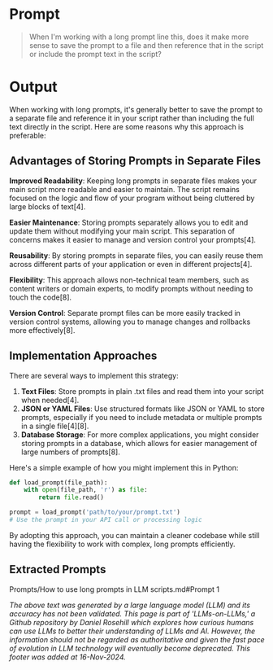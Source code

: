 # Prompt

> When I'm working with a long prompt line this, does it make more sense to save the prompt to a file and then reference that in the script or include the prompt text in the script?

# Output

When working with long prompts, it's generally better to save the prompt to a separate file and reference it in your script rather than including the full text directly in the script. Here are some reasons why this approach is preferable:

## Advantages of Storing Prompts in Separate Files

**Improved Readability**: Keeping long prompts in separate files makes your main script more readable and easier to maintain. The script remains focused on the logic and flow of your program without being cluttered by large blocks of text\[4].

**Easier Maintenance**: Storing prompts separately allows you to edit and update them without modifying your main script. This separation of concerns makes it easier to manage and version control your prompts\[4].

**Reusability**: By storing prompts in separate files, you can easily reuse them across different parts of your application or even in different projects\[4].

**Flexibility**: This approach allows non-technical team members, such as content writers or domain experts, to modify prompts without needing to touch the code\[8].

**Version Control**: Separate prompt files can be more easily tracked in version control systems, allowing you to manage changes and rollbacks more effectively\[8].

## Implementation Approaches

There are several ways to implement this strategy:

1. **Text Files**: Store prompts in plain .txt files and read them into your script when needed\[4].
2. **JSON or YAML Files**: Use structured formats like JSON or YAML to store prompts, especially if you need to include metadata or multiple prompts in a single file\[4]\[8].
3. **Database Storage**: For more complex applications, you might consider storing prompts in a database, which allows for easier management of large numbers of prompts\[8].

Here's a simple example of how you might implement this in Python:

```python
def load_prompt(file_path):
    with open(file_path, 'r') as file:
        return file.read()

prompt = load_prompt('path/to/your/prompt.txt')
# Use the prompt in your API call or processing logic
```

By adopting this approach, you can maintain a cleaner codebase while still having the flexibility to work with complex, long prompts efficiently.

## Extracted Prompts

Prompts/How to use long prompts in LLM scripts.md#Prompt 1

*The above text was generated by a large language model (LLM) and its accuracy has not been validated. This page is part of 'LLMs-on-LLMs,' a Github repository by Daniel Rosehill which explores how curious humans can use LLMs to better their understanding of LLMs and AI. However, the information should not be regarded as authoritative and given the fast pace of evolution in LLM technology will eventually become deprecated. This footer was added at 16-Nov-2024.*


